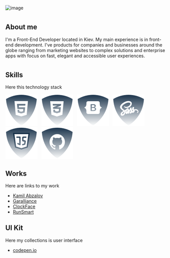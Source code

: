 ![image](https://www.leanyou.pl/wp-content/uploads/2020/08/MTM-Methods-Time-Measurement-1024x390.jpg)

# <h2>About me</h2>

<p>I'm a Front-End Developer located in Kiev. My main experience is in front-end development. I've products for companies and businesses around the globe ranging from marketing websites to complex solutions and enterprise apps with focus on fast, elegant and accessible user experiences.</p>

# <h2>Skills</h2>

<p>Here this technology stack</p>

![html5](./img/html.svg) &nbsp;
![css](./img/css.svg) &nbsp;
![Botstrap](./img/bootstrap.svg) &nbsp;
![Sass](./img/sass.svg) &nbsp;
![JS](./img/js.svg) &nbsp;
![Github](./img/github.svg) &nbsp;

<!--
![ReactJS](./img/reactjs.svg) &nbsp;
![NodeJS](./img/nodejs.svg) &nbsp;
-->

<h2>Works</h2>
<p>Here are links to my work</p>
<ul>
  <li><a href="https://kamil-abzalov.com/">Kamil Abzalov</a></li>
  <li><a href="https://garalliance.ru/">Garalliance</a></li>
  <li><a href="https://github.com/JSDID/ClockFace">ClockFace</a></li>
  <li><a href="https://github.com/JSDID/RunSmart">RunSmart</a></li>
</ul>

<h2>UI Kit</h2>
<p>Here my collections is user interface</p>
<ul>
  <li><a href="https://codepen.io/JSDID">codepen.io</a></li>
</ul>


